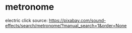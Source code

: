 # metronome

electric click source: https://pixabay.com/sound-effects/search/metronome/?manual_search=1&order=None
